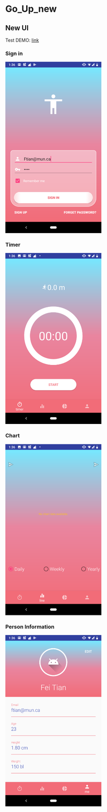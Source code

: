 # Go_Up_new<br>

## New UI<br>

Test DEMO: [link](https://drive.google.com/file/d/1Ftemb-AEU9hMp6muPLBq6ERln9dVi2At/view?usp=sharing)
### Sign in<br>

<img src="https://github.com/FrankTian0906/Go_Up/raw/master/raw/master/images-folder/Screenshot_20181022-133612.png" width="300"> 

### Timer<br>
 
<img src="https://github.com/FrankTian0906/Go_Up/raw/master/raw/master/images-folder/Screenshot_20181022-133623.png" width="300">
 
### Chart<br>

<img src="https://github.com/FrankTian0906/Go_Up/raw/master/raw/master/images-folder/Screenshot_20181022-133635.png" width="300">

### Person Information<br>

<img src="https://github.com/FrankTian0906/Go_Up/raw/master/raw/master/images-folder/Screenshot_20181022-133642.png" width="300">